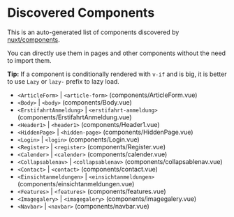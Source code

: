 # Discovered Components

This is an auto-generated list of components discovered by [nuxt/components](https://github.com/nuxt/components).

You can directly use them in pages and other components without the need to import them.

**Tip:** If a component is conditionally rendered with `v-if` and is big, it is better to use `Lazy` or `lazy-` prefix to lazy load.

- `<ArticleForm>` | `<article-form>` (components/ArticleForm.vue)
- `<Body>` | `<body>` (components/Body.vue)
- `<ErstifahrtAnmeldung>` | `<erstifahrt-anmeldung>` (components/ErstifahrtAnmeldung.vue)
- `<Header1>` | `<header1>` (components/Header1.vue)
- `<HiddenPage>` | `<hidden-page>` (components/HiddenPage.vue)
- `<Login>` | `<login>` (components/Login.vue)
- `<Register>` | `<register>` (components/Register.vue)
- `<Calender>` | `<calender>` (components/calender.vue)
- `<Collapsablenav>` | `<collapsablenav>` (components/collapsablenav.vue)
- `<Contact>` | `<contact>` (components/contact.vue)
- `<Einsichtanmeldungen>` | `<einsichtanmeldungen>` (components/einsichtanmeldungen.vue)
- `<Features>` | `<features>` (components/features.vue)
- `<Imagegalery>` | `<imagegalery>` (components/imagegalery.vue)
- `<Navbar>` | `<navbar>` (components/navbar.vue)
